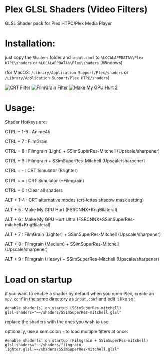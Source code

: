# Plex GLSL Shaders (Video Filters)
GLSL Shader pack for Plex HTPC/Plex Media Player
# Installation:
just copy the `Shaders` folder and `input.conf` to `%LOCALAPPDATA%\Plex HTPC\shaders` or `%LOCALAPPDATA%\Plex\shaders` (Windows)

(for MacOS: `/Library/Application Support/Plex/shaders` or `/Library/Application Support/Plex HTPC/shaders`)

![CRT Filter](http://images2.imgbox.com/6a/eb/rjMKMTAk_o.jpg)
![FilmGrain Filter](https://images2.imgbox.com/df/5b/5MyLLNAP_o.png)
![Make My GPU Hurt 2](https://images2.imgbox.com/9d/cf/MGP63ldy_o.png)
 # Usage:

 Shader Hotkeys are:

 CTRL + 1-6 : Anime4k 
 
 CTRL + 7 : FilmGrain
 
 CTRL + 8 : Filmgrain (Light) + SSimSuperRes-Mitchell (Upscale/sharpener)
 
 CTRL + 9 : Filmgrain + SSimSuperRes-Mitchell (Upscale/sharpener)
 
 CTRL + - : CRT Simulator (Brighter)
 
 CTRL + = : CRT Simulator (+Filmgrain)
 
 CTRL + 0 : Clear all shaders

 ALT + 1-4 : CRT alternative modes (crt-lottes shadow mask setting)
 
 ALT + 5 : Make My GPU Hurt (FSRCNNX+KrigBilateral)
 
 ALT + 6 : Make My GPU Hurt Ultra (FSRCNNX+SSimSuperRes-mitchell+KrigBilateral)
 
 ALT + 7 : FilmGrain (Lighter) + SSimSuperRes-Mitchell (Upscale/sharpener)
 
 ALT + 8 : Filmgrain (Medium) + SSimSuperRes-Mitchell (Upscale/sharpener)
 
 ALT + 9 : Filmgrain (Heavy) + SSimSuperRes-Mitchell (Upscale/sharpener)

 # Load on startup
 if you want to enable a shader by default when you open Plex, create an `mpv.conf` in the same directory as `input.conf`
 and edit it like so:
```
#enable shader(s) on startup (SSimSuperRes-mitchell)
glsl-shaders="~~/shaders/SSimSuperRes-mitchell.glsl"
```
replace the shaders with the ones you wish to use 

optionally, use a semicolon `;` to load multiple filters at once:
```
#enable shader(s) on startup (Filmgrain + SSimSuperRes-mitchell)
glsl-shaders="~~/shaders/filmgrain-lighter.glsl;~~/shaders/SSimSuperRes-mitchell.glsl"
```
